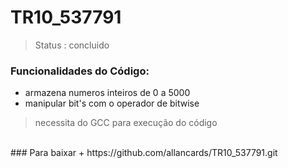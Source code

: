 <h1>TR10_537791</h1>

> Status : concluido

### Funcionalidades do Código: 
+ armazena numeros inteiros de 0 a 5000
+  manipular bit's com o operador de bitwise

> necessita do GCC para execução do código
<br>
### Para baixar 
+ https://github.com/allancards/TR10_537791.git
